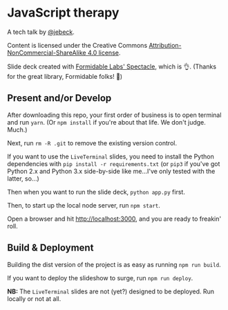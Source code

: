 # JavaScript therapy

A tech talk by [@jebeck](http://janabeck.com/ 'Jana E. Beck').

Content is licensed under the Creative Commons [Attribution-NonCommercial-ShareAlike 4.0 license](https://creativecommons.org/licenses/by-nc-sa/4.0/legalcode 'CC BY-NC-SA 4.0').

Slide deck created with [Formidable Labs' Spectacle](https://formidable.com/open-source/spectacle/ 'Formidable Labs Open Source: Spectacle'), which is 👌. (Thanks for the great library, Formidable folks! 💖)

## Present and/or Develop

After downloading this repo, your first order of business is to open terminal and run `yarn`. (Or `npm install` if you're about that life. We don't judge. Much.)

Next, run `rm -R .git` to remove the existing version control.

If you want to use the `LiveTerminal` slides, you need to install the Python dependencies with `pip install -r requirements.txt` (or `pip3` if you've got Python 2.x and Python 3.x side-by-side like me...I've only tested with the latter, so...)

Then when you want to run the slide deck, `python app.py` first.

Then, to start up the local node server, run `npm start`.

Open a browser and hit [http://localhost:3000](http://localhost:3000), and you are ready to freakin' roll.

## Build & Deployment

Building the dist version of the project is as easy as running `npm run build`.

If you want to deploy the slideshow to surge, run `npm run deploy`.

**NB:** The `LiveTerminal` slides are not (yet?) designed to be deployed. Run locally or not at all.

